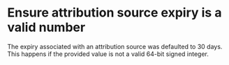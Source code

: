 # Ensure attribution source expiry is a valid number

The expiry associated with an attribution source was defaulted to 30 days.
This happens if the provided value is not a valid 64-bit signed integer.
